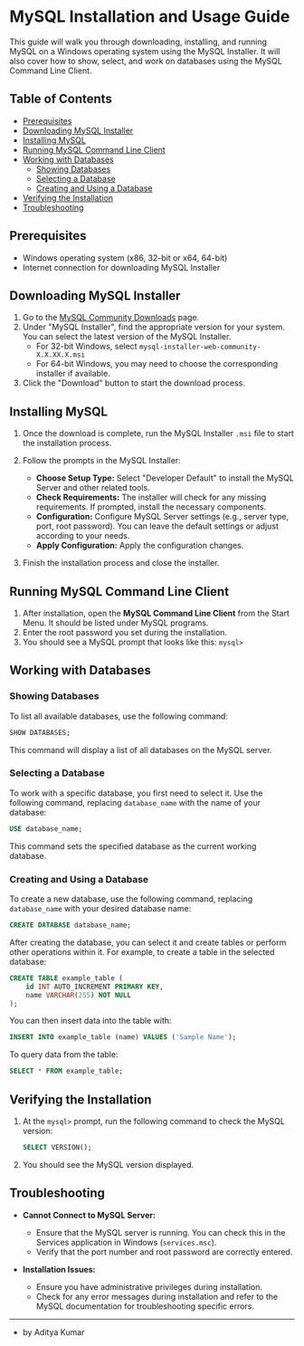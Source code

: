 # MySQL Installation and Usage Guide

This guide will walk you through downloading, installing, and running MySQL on a Windows operating system using the MySQL Installer. It will also cover how to show, select, and work on databases using the MySQL Command Line Client.

## Table of Contents
- [Prerequisites](#prerequisites)
- [Downloading MySQL Installer](#downloading-mysql-installer)
- [Installing MySQL](#installing-mysql)
- [Running MySQL Command Line Client](#running-mysql-command-line-client)
- [Working with Databases](#working-with-databases)
  - [Showing Databases](#showing-databases)
  - [Selecting a Database](#selecting-a-database)
  - [Creating and Using a Database](#creating-and-using-a-database)
- [Verifying the Installation](#verifying-the-installation)
- [Troubleshooting](#troubleshooting)

## Prerequisites

- Windows operating system (x86, 32-bit or x64, 64-bit)
- Internet connection for downloading MySQL Installer

## Downloading MySQL Installer

1. Go to the [MySQL Community Downloads](https://dev.mysql.com/downloads/installer/) page.
2. Under "MySQL Installer", find the appropriate version for your system. You can select the latest version of the MySQL Installer.
   - For 32-bit Windows, select `mysql-installer-web-community-X.X.XX.X.msi`
   - For 64-bit Windows, you may need to choose the corresponding installer if available.
3. Click the "Download" button to start the download process.

## Installing MySQL

1. Once the download is complete, run the MySQL Installer `.msi` file to start the installation process.
2. Follow the prompts in the MySQL Installer:
   - **Choose Setup Type:** Select "Developer Default" to install the MySQL Server and other related tools.
   - **Check Requirements:** The installer will check for any missing requirements. If prompted, install the necessary components.
   - **Configuration:** Configure MySQL Server settings (e.g., server type, port, root password). You can leave the default settings or adjust according to your needs.
   - **Apply Configuration:** Apply the configuration changes.

3. Finish the installation process and close the installer.

## Running MySQL Command Line Client

1. After installation, open the **MySQL Command Line Client** from the Start Menu. It should be listed under MySQL programs.
2. Enter the root password you set during the installation.
3. You should see a MySQL prompt that looks like this: `mysql>`

## Working with Databases

### Showing Databases

To list all available databases, use the following command:

```sql
SHOW DATABASES;
```

This command will display a list of all databases on the MySQL server.

### Selecting a Database

To work with a specific database, you first need to select it. Use the following command, replacing `database_name` with the name of your database:

```sql
USE database_name;
```

This command sets the specified database as the current working database.

### Creating and Using a Database

To create a new database, use the following command, replacing `database_name` with your desired database name:

```sql
CREATE DATABASE database_name;
```

After creating the database, you can select it and create tables or perform other operations within it. For example, to create a table in the selected database:

```sql
CREATE TABLE example_table (
    id INT AUTO_INCREMENT PRIMARY KEY,
    name VARCHAR(255) NOT NULL
);
```

You can then insert data into the table with:

```sql
INSERT INTO example_table (name) VALUES ('Sample Name');
```

To query data from the table:

```sql
SELECT * FROM example_table;
```

## Verifying the Installation

1. At the `mysql>` prompt, run the following command to check the MySQL version:

   ```sql
   SELECT VERSION();
   ```

2. You should see the MySQL version displayed.

## Troubleshooting

- **Cannot Connect to MySQL Server:**
  - Ensure that the MySQL server is running. You can check this in the Services application in Windows (`services.msc`).
  - Verify that the port number and root password are correctly entered.

- **Installation Issues:**
  - Ensure you have administrative privileges during installation.
  - Check for any error messages during installation and refer to the MySQL documentation for troubleshooting specific errors.

---

- by Aditya Kumar